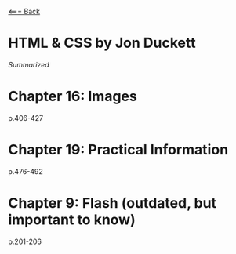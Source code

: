 [<=== Back](README.md)

# HTML & CSS by Jon Duckett
*Summarized*

# Chapter 16: Images
p.406-427


# Chapter 19: Practical Information
p.476-492


# Chapter 9: Flash (outdated, but important to know)
p.201-206
